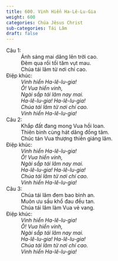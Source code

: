 ```yaml
---
title: 600. Vinh Hiển Ha-Lê-Lu-Gia
weight: 600
categories: Chúa Jêsus Christ
sub-categories: Tái Lâm
draft: false
---
```

<dl><dt>Câu 1:</dt><dd data-verse="1"> Ánh sáng mai dâng lên trời cao. <br/>Đêm qua rồi tối tăm vụt mau. <br/>Chúa tái lâm từ nơi chí cao. </dd><dt>Điệp khúc:</dt><dd data-chorus="1"><em>Vinh hiển Ha-lê-lu-gia! <br/>Ô! Vua hiển vinh, <br/>Ngài sắp tái lâm nay mai. <br/>Ha-lê-lu-gia! Ha-lê-lu-gia! <br/>Chúa tái lâm từ nơi chí cao. <br/>Vinh hiển Ha-lê-lu-gia! </em></dd><dt>Câu 2:</dt><dd data-verse="2">Khắp đất đang mong Vua hồi loan. <br/>Thiên binh cùng hát dâng đồng tâm. <br/>Chúc tán Vua thượng thiên giáng lâm. </dd><dt>Điệp khúc:</dt><dd data-chorus="1"><em>Vinh hiển Ha-lê-lu-gia! <br/>Ô! Vua hiển vinh, <br/>Ngài sắp tái lâm nay mai. <br/>Ha-lê-lu-gia! Ha-lê-lu-gia! <br/>Chúa tái lâm từ nơi chí cao. <br/>Vinh hiển Ha-lê-lu-gia! </em></dd><dt>Câu 3:</dt><dd data-verse="3">Chúa tái lâm đem bao bình an. <br/>Muôn ưu sầu khổ đau đều tan. <br/>Chúa tái lâm làm Vua vẻ vang. </dd><dt>Điệp khúc:</dt><dd data-chorus="1"><em>Vinh hiển Ha-lê-lu-gia! <br/>Ô! Vua hiển vinh, <br/>Ngài sắp tái lâm nay mai. <br/>Ha-lê-lu-gia! Ha-lê-lu-gia! <br/>Chúa tái lâm từ nơi chí cao. <br/>Vinh hiển Ha-lê-lu-gia! </em></dd></dl>
